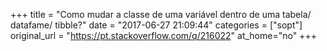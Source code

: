 +++
title = "Como mudar a classe de uma variável dentro de uma tabela/ datafame/ tibble?"
date = "2017-06-27 21:09:44"
categories = ["sopt"]
original_url = "https://pt.stackoverflow.com/q/216022"
at_home="no"
+++

